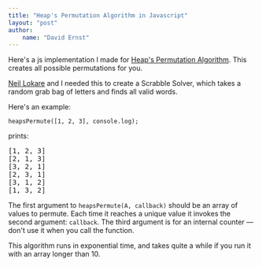 ```yaml
---
title: "Heap's Permutation Algorithm in Javascript"
layout: "post"
author: 
    name: "David Ernst"
---
```


Here's a js implementation I made for [Heap's Permutation Algorithm](http://en.wikipedia.org/wiki/Heap's_algorithm). This creates all possible permutations for you.

[Neil Lokare](http://www.neillokare.com/) and I needed this to create a Scrabble Solver, which takes a random grab bag of letters and finds all valid words.

<script src="https://gist.github.com/dsernst/2570de0dc7d44a8cbbd0.js"></script>


Here's an example:

`heapsPermute([1, 2, 3], console.log);`

prints:

<pre>
[1, 2, 3]  
[2, 1, 3]  
[3, 2, 1]  
[2, 3, 1] 
[3, 1, 2]  
[1, 3, 2]  
</pre>

The first argument to `heapsPermute(A, callback)` should be an array of values to permute. Each time it reaches a unique value it invokes the second argument: `callback`. The third argument is for an internal counter — don't use it when you call the function.

This algorithm runs in exponential time, and takes quite a while if you run it with an array longer than 10.